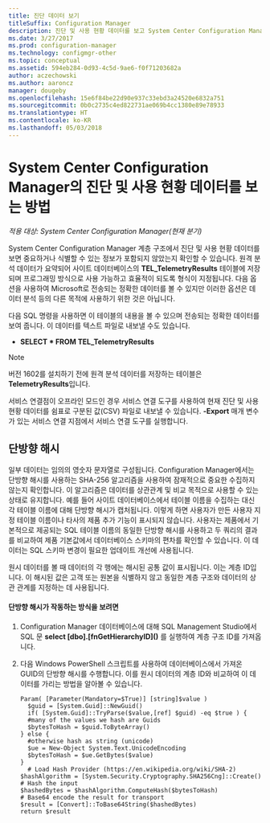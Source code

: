 ```yaml
---
title: 진단 데이터 보기
titleSuffix: Configuration Manager
description: 진단 및 사용 현황 데이터를 보고 System Center Configuration Manager 계층 구조에 중요한 정보가 포함되어 있지 않은지 확인합니다.
ms.date: 3/27/2017
ms.prod: configuration-manager
ms.technology: configmgr-other
ms.topic: conceptual
ms.assetid: 594eb284-0d93-4c5d-9ae6-f0f71203682a
author: aczechowski
ms.author: aaroncz
manager: dougeby
ms.openlocfilehash: 15e6f84be22d90e937c33ebd3a24520e6832a751
ms.sourcegitcommit: 0b0c2735c4ed822731ae069b4cc1380e89e78933
ms.translationtype: HT
ms.contentlocale: ko-KR
ms.lasthandoff: 05/03/2018
---
```

# <a name="how-to-view-diagnostics-and-usage-data-for-system-center-configuration-manager"></a>System Center Configuration Manager의 진단 및 사용 현황 데이터를 보는 방법

*적용 대상: System Center Configuration Manager(현재 분기)*

System Center Configuration Manager 계층 구조에서 진단 및 사용 현황 데이터를 보면 중요하거나 식별할 수 있는 정보가 포함되지 않았는지 확인할 수 있습니다. 원격 분석 데이터가 요약되어 사이트 데이터베이스의 **TEL_TelemetryResults** 테이블에 저장되며 프로그래밍 방식으로 사용 가능하고 효율적이 되도록 형식이 지정됩니다. 다음 옵션을 사용하여 Microsoft로 전송되는 정확한 데이터를 볼 수 있지만 이러한 옵션은 데이터 분석 등의 다른 목적에 사용하기 위한 것은 아닙니다.  

다음 SQL 명령을 사용하면 이 테이블의 내용을 볼 수 있으며 전송되는 정확한 데이터를 보여 줍니다. 이 데이터를 텍스트 파일로 내보낼 수도 있습니다.  

-   **SELECT \* FROM TEL_TelemetryResults**  

> [!NOTE]  
>  버전 1602를 설치하기 전에 원격 분석 데이터를 저장하는 테이블은 **TelemetryResults**입니다.  

서비스 연결점이 오프라인 모드인 경우 서비스 연결 도구를 사용하여 현재 진단 및 사용 현황 데이터를 쉼표로 구분된 값(CSV) 파일로 내보낼 수 있습니다. **-Export** 매개 변수가 있는 서비스 연결 지점에서 서비스 연결 도구를 실행합니다.  

##  <a name="bkmk_hashes"></a> 단방향 해시  
일부 데이터는 임의의 영숫자 문자열로 구성됩니다. Configuration Manager에서는 단방향 해시를 사용하는 SHA-256 알고리즘을 사용하여 잠재적으로 중요한 수집하지 않는지 확인합니다. 이 알고리즘은 데이터를 상관관계 및 비교 목적으로 사용할 수 있는 상태로 유지합니다. 예를 들어 사이트 데이터베이스에서 테이블 이름을 수집하는 대신 각 테이블 이름에 대해 단방향 해시가 캡처됩니다. 이렇게 하면 사용자가 만든 사용자 지정 테이블 이름이나 타사의 제품 추가 기능이 표시되지 않습니다. 사용자는 제품에서 기본적으로 제공되는 SQL 테이블 이름의 동일한 단방향 해시를 사용하고 두 쿼리의 결과를 비교하여 제품 기본값에서 데이터베이스 스키마의 편차를 확인할 수 있습니다. 이 데이터는 SQL 스키마 변경이 필요한 업데이트 개선에 사용됩니다.  

원시 데이터를 볼 때 데이터의 각 행에는 해시된 공통 값이 표시됩니다. 이는 계층 ID입니다. 이 해시된 값은 고객 또는 원본을 식별하지 않고 동일한 계층 구조와 데이터의 상관 관계를 지정하는 데 사용됩니다.  

#### <a name="to-see-how-the-one-way-hash-works"></a>단방향 해시가 작동하는 방식을 보려면  

1.  Configuration Manager 데이터베이스에 대해 SQL Management Studio에서 SQL 문 **select [dbo].[fnGetHierarchyID]\(\)** 를 실행하여 계층 구조 ID를 가져옵니다.  

2.  다음 Windows PowerShell 스크립트를 사용하여 데이터베이스에서 가져온 GUID의 단방향 해시를 수행합니다. 이를 원시 데이터의 계층 ID와 비교하여 이 데이터를 가리는 방법을 알아볼 수 있습니다.  

    ```  
    Param( [Parameter(Mandatory=$True)] [string]$value )  
      $guid = [System.Guid]::NewGuid()  
      if( [System.Guid]::TryParse($value,[ref] $guid) -eq $true ) {  
      #many of the values we hash are Guids  
      $bytesToHash = $guid.ToByteArray()  
    } else {  
      #otherwise hash as string (unicode)  
      $ue = New-Object System.Text.UnicodeEncoding  
      $bytesToHash = $ue.GetBytes($value)   
    }  
      # Load Hash Provider (https://en.wikipedia.org/wiki/SHA-2)   
    $hashAlgorithm = [System.Security.Cryptography.SHA256Cng]::Create()    
    # Hash the input   
    $hashedBytes = $hashAlgorithm.ComputeHash($bytesToHash)              
    # Base64 encode the result for transport   
    $result = [Convert]::ToBase64String($hashedBytes)    
    return $result   
    ```  
